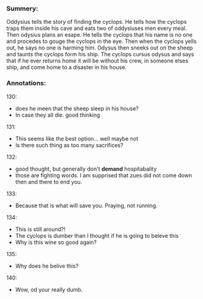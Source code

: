 ### Summery:

Oddysius tells the story of finding the cyclops. He tells how the cyclops traps them inside his cave and eats two of oddysiuses men every meal. Then odysius plans an esape. He tells the cyclops that his name is no one and procedes to gouge the cyclops in the eye. Then when the cyclops yells out, he says no one is harming him. Odysus then sneeks out on the sheep and taunts the cyclops form his ship. The cyclops cursus odysus and says that if he ever returns home it will be without his crew, in someone elses ship, and come home to a disaster in his house.

### Annotations:

130:

- does he meen that the sheep sleep in his house?
- In case they all die. good thinking

131:

- This seems like the best option... well maybe not
- Is there such thing as too many sacrifices?

132:

- good thought, but generally don't **demand** hospitabality
- those are fighting words. I am supprised that zues did not come down then and there to end you.

133:

- Because that is what will save you. Praying, not running.

134:

- This is still around?!
- The cyclops is dumber than I thought if he is going to beleve this
- Why is this wine so good again?

135:

- Why does he belive this?

140:

- Wow, od your really dumb.

